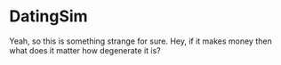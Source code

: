 # DatingSim
Yeah, so this is something strange for sure. Hey, if it makes money then what does it matter how degenerate it is?
